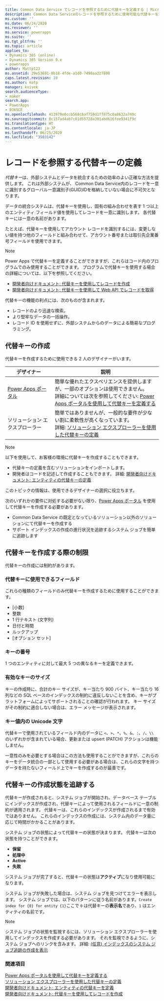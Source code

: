 ```yaml
---
title: Common Data Service でレコードを参照するために代替キーを定義する | Microsoft Docs
description: Common Data Serviceのレコードを参照するために使用可能な代替キーを定義する方法を説明します。
ms.custom: ''
ms.date: 06/24/2020
ms.reviewer: ''
ms.service: powerapps
ms.suite: ''
ms.tgt_pltfrm: ''
ms.topic: article
applies_to:
- Dynamics 365 (online)
- Dynamics 365 Version 9.x
- powerapps
author: Mattp123
ms.assetid: 29e53691-0b18-4fde-a1d0-7490aa227898
caps.latest.revision: 10
ms.author: matp
manager: kvivek
search.audienceType:
- maker
search.app:
- PowerApps
- D365CE
ms.openlocfilehash: 413979e0ccb568c8af759d1ff875c0a8632a740c
ms.sourcegitcommit: 8c157ad4ab7c01d55728a301abd616fee9341f9c
ms.translationtype: HT
ms.contentlocale: ja-JP
ms.lasthandoff: 06/25/2020
ms.locfileid: "3503142"
---
```

# <a name="define-alternate-keys-to-reference-records"></a>レコードを参照する代替キーの定義

*代替キー*は、外部システムとデータを統合するための効率のよい正確な方法を提供します。 これは外部システムが、 Common Data Service内のレコードを一意に識別するグローバル一意識別子(GUID)IDを格納していない場合に不可欠となります。 

データの統合システムは、代替キーを使用し、固有の組み合わせを表す 1 つ以上のエンティティ フィールド値を使用してレコードを一意に識別します。 各代替キーには一意の名前があります。 

たとえば、代替キーを使用してアカウント レコードを識別するには、変更しない値を持つ他のフィールドと組み合わせて、アカウント番号または取引先企業番号フィールドを使用できます。

> [!NOTE]
> Power Apps で代替キーを定義することができますが、これらはコード内のプログラムでのみ使用することができます。 プログラムで代替キーを使用する場合の詳細については、以下を参照してください。   
> - [開発者向けドキュメント: 代替キーを使用してレコードを作成](/dynamics365/customer-engagement/developer/use-alternate-key-create-record) 
> - [開発者向けドキュメント: 代替キーを使用して Web API でレコードを取得](/dynamics365/customer-engagement/developer/webapi/retrieve-entity-using-web-api#retrieve-using-an-alternate-key)

代替キーの機能の利点には、次のものが含まれます。  
  
- レコードのより迅速な検索。  
- より堅牢なデータの一括操作。  
- レコード ID を使用せずに、外部システムからのデータによる簡易なプログラミング。  
  

## <a name="creating-an-alternate-key"></a>代替キーの作成

代替キーを作成するために使用できる 2 人のデザイナーがいます。

|デザイナー| 説明|
|--|--|
|[Power Apps ポータル](https://make.powerapps.com/?utm_source=padocs&utm_medium=linkinadoc&utm_campaign=referralsfromdoc)|簡単な優れたエクスペリエンスを提供しますが、一部のオプションは使用できません。<br />詳細については次を参照してください: [Power Apps ポータルを使用して代替キーを定義する](define-alternate-keys-portal.md)|
|ソリューション エクスプローラー|簡単ではありませんが、一般的な要件が少ない割に柔軟性が高くなっています。<br />詳細: [ソリューション エクスプローラーを使用した代替キーの定義](define-alternate-keys-solution-explorer.md) |

> [!NOTE]
> 以下を使用して、お客様の環境に代替キーを作成することもできます。
> - 代替キーの定義を含むソリューションをインポートします。
> - 開発者はコードを記述して作成することもできます。 詳細: [開発者向けドキュメント: エンティティの代替キーの定義](/dynamics365/customer-engagement/developer/define-alternate-keys-entity)

このトピックの情報は、使用できるデザイナーの選択に役立ちます。 

次のいずれかの要件に対処する必要がない限り、[Power Apps ポータル](https://make.powerapps.com/?utm_source=padocs&utm_medium=linkinadoc&utm_campaign=referralsfromdoc) を使用して代替キーを作成する必要があります。

- Common Data Service の既定となっているソリューション以外のソリューションにて代替キーを作成する
- サポート インデックスの作成の進行状況を追跡するシステム ジョブを簡単に追跡します


## <a name="limits-in-creating-alternate-keys"></a>代替キーを作成する際の制限

代替キーの作成には制約があります。

### <a name="fields-that-can-be-used-for-alternate-keys"></a>代替キーに使用できるフィールド

これらの種類のフィールドのみ代替キーを作成するために使用することができます。
 - [小数]
 - 整数
 - 1 行テキスト (文字列)
 - 日付と時間
 - ルックアップ
 - [オプション セット]

### <a name="number-of-keys"></a>キーの番号

1 つのエンティティに対して最大 5 つの異なるキーを定義できます。
 
### <a name="valid-key-size"></a>有効なキーのサイズ

キーの作成時に、合計のキー サイズが、キー当たり 900 バイト、キー当たり 16 列などの SQL ベースのインデックスの制約に違反しないことを含め、キーがプラットフォームによってサポートされることの確認が行われます。 キー サイズがその制約に適合しない場合は、エラー メッセージが表示されます。

### <a name="unicode-characters-in-key-value"></a>キー値内の Unicode 文字

代替キーで使用されているフィールド内のデータに  `<`、`>`、`*`、`%`、`&`、`:`、`/`、`\\` のいずれかが含まれている場合、更新または upsert (PATCH) アクションは機能しません。

一意性のみを必要とする場合はこの方法も使用することができますが、これらのキーをデータ統合の一部として使用する必要がある場合は、これらの文字を持つデータを持たないフィールド上でキーを作成するのが最善です。

## <a name="track-the-status-of-the-creation-of-the-alternate-key"></a>代替キーの作成状態を追跡する

代替キーが作成されると、システム ジョブが開始され、データベース テーブルにインデックスが作成され、代替キーによって使用されるフィールドに一意の制約が適用されます。 代替キーは、これらのインデックスが作成されるまで有効ではありません。 これらのインデックスの作成には、システム内のデータ量に応じて時間がかかることがあります。 

システム ジョブの状態によって代替キーの状態が決まります。 代替キーは次の状態を持つことができます。
- **保留**
- **処理中**
- **Active**
- **失敗**

システム ジョブが完了すると、代替キーの状態は**アクティブ**になり使用可能になります。

システム ジョブが失敗した場合は、システム ジョブを見つけてエラーを表示します。 システム ジョブでは、以下のパターンに従う名前があります。`Create index for {0} for entity {1}`ここで `0` は代替キーの**表示名**であり、`1` はエンティティの名前です。


> [!NOTE]
> システム ジョブの状態を監視するには、ソリューション エクスプローラーを使用してインデックスを作成する必要があります。 それを監視できるように、システム ジョブへのリンクを含みます。 詳細: [(任意) インデックスのシステム ジョブ追跡の作成を表示](define-alternate-keys-solution-explorer.md#optional-view-the-system-job-tracking-creation-of-indexes)
  
  
### <a name="see-also"></a>関連項目  

[Power Apps ポータルを使用して代替キーを定義する](define-alternate-keys-portal.md)<br />
[ソリューション エクスプローラーを使用した代替キーの定義](define-alternate-keys-solution-explorer.md)<br />
[開発者向けドキュメント: エンティティの代替キーを定義](/dynamics365/customer-engagement/developer/define-alternate-keys-entity)<br />
[開発者向けドキュメント: 代替キーを使用してレコードを作成](/dynamics365/customer-engagement/developer/use-alternate-key-create-record)
